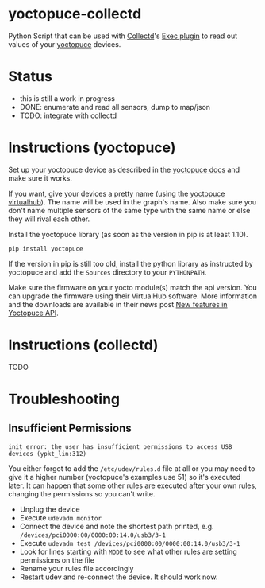 
yoctopuce-collectd
==================

Python Script that can be used with [Collectd](https://collectd.org/)'s
[Exec plugin](https://collectd.org/wiki/index.php/Plugin:Exec) to read out
values of your [yoctopuce](https://yoctopuce.com) devices.

Status
======

* this is still a work in progress
* DONE: enumerate and read all sensors, dump to map/json
* TODO: integrate with collectd

Instructions (yoctopuce)
========================

Set up your yoctopuce device as described in the
[yoctopuce docs](https://github.com/yoctopuce/yoctolib_python/tree/master/Documentation)
and make sure it works.

If you want, give your devices a pretty name (using the
[yoctopuce virtualhub](https://www.yoctopuce.com/EN/virtualhub.php)). The
name will be used in the graph's name. Also make sure you don't name multiple
sensors of the same type with the same name or else they will rival each other.

Install the yoctopuce library (as soon as the version in pip is at least
1.10).

	pip install yoctopuce

If the version in pip is still too old, install the python library as
instructed by yoctopuce and add the `Sources` directory to your `PYTHONPATH`.

Make sure the firmware on your yocto module(s) match the api version. You
can upgrade the firmware using their VirtualHub software. More information and
the downloads are available in their news post
[New features in Yoctopuce API](http://www.yoctopuce.com/EN/article/new-features-in-yoctopuce-api).

Instructions (collectd)
=======================

TODO

Troubleshooting
===============

Insufficient Permissions
------------------------

    init error: the user has insufficient permissions to access USB devices (ypkt_lin:312)

You either forgot to add the `/etc/udev/rules.d` file at all or you may need
to give it a higher number (yoctopuce's examples use 51) so it's executed
later. It can happen that some other rules are executed after your own rules,
changing the permissions so you can't write.

* Unplug the device
* Execute `udevadm monitor`
* Connect the device and note the shortest path printed, e.g. `/devices/pci0000:00/0000:00:14.0/usb3/3-1`
* Execute `udevadm test /devices/pci0000:00/0000:00:14.0/usb3/3-1`
* Look for lines starting with `MODE` to see what other rules are setting permissions on the file
* Rename your rules file accordingly
* Restart udev and re-connect the device. It should work now.
